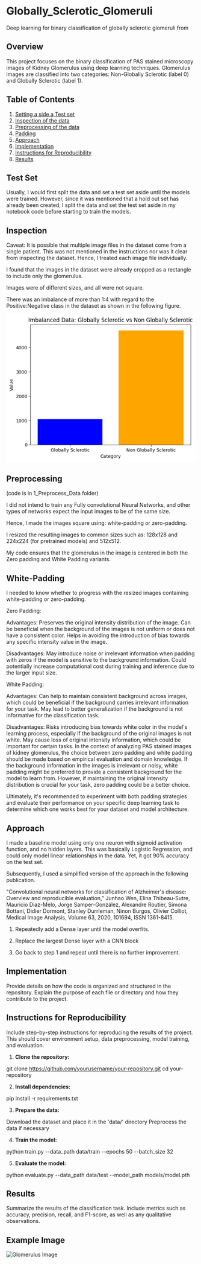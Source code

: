 # Globally_Sclerotic_Glomeruli
Deep learning for binary classification of globally sclerotic glomeruli from 

## Overview
This project focuses on the binary classification of PAS stained microscopy images of Kidney Glomerulus using deep learning techniques. Glomerulus images are classified into two categories: Non-Globally Sclerotic (label 0) and Globally Sclerotic (label 1).

## Table of Contents
1. [Setting a side a Test set](#test-set)
2. [Inspection of the data](#inspection)
3. [Preprocessing of the data](#preprocessing)
4. [Padding](#white-padding)
5. [Approach](#approach)
6. [Implementation](#implementation)
7. [Instructions for Reproducibility](#instructions-for-reproducibility)
8. [Results](#results)

## Test Set

Usually, I would first split the data and set a test set aside until the models were trained.
However, since it was mentioned that a hold out set has already been created, I split the data and set the test set aside in my notebook code before starting to train the models.

## Inspection
Caveat: It is possible that multiple image files in the dataset come from a single patient. This was not mentioned in the instructions nor was it clear from inspecting the dataset. Hence, I treated each image file individually.

I found that the images in the dataset were already cropped as a rectangle to include only the glomerulus.

Images were of different sizes, and all were not square.

There was an imbalance of more than 1:4 with regard to the Positive:Negative class in the dataset as shown in the following figure.

![Imbalanced-Data](images/Imbalanced_Data.png)

## Preprocessing

(code is in 1_Preprocess_Data folder)

I did not intend to train any Fully convolutional Neural Networks, and other types of networks expect the input images to be of the same size.
 
Hence, I made the images square using: white-padding or zero-padding.

I resized the resulting images to common sizes such as: 128x128 and 224x224 (for pretrained models) and 512x512.

My code ensures that the glomerulus in the image is centered in both the Zero padding and White Padding variants.

## White-Padding

I needed to know whether to progress with the resized images containing white-padding or zero-padding.

Zero Padding:

Advantages:
Preserves the original intensity distribution of the image.
Can be beneficial when the background of the images is not uniform or does not have a consistent color.
Helps in avoiding the introduction of bias towards any specific intensity value in the image.

Disadvantages:
May introduce noise or irrelevant information when padding with zeros if the model is sensitive to the background information.
Could potentially increase computational cost during training and inference due to the larger input size.

White Padding:

Advantages:
Can help to maintain consistent background across images, which could be beneficial if the background carries irrelevant information for your task.
May lead to better generalization if the background is not informative for the classification task.

Disadvantages:
Risks introducing bias towards white color in the model's learning process, especially if the background of the original images is not white.
May cause loss of original intensity information, which could be important for certain tasks.
In the context of analyzing PAS stained images of kidney glomerulus, the choice between zero padding and white padding should be made based on empirical evaluation and domain knowledge. If the background information in the images is irrelevant or noisy, white padding might be preferred to provide a consistent background for the model to learn from. However, if maintaining the original intensity distribution is crucial for your task, zero padding could be a better choice.

Ultimately, it's recommended to experiment with both padding strategies and evaluate their performance on your specific deep learning task to determine which one works best for your dataset and model architecture.


## Approach

I made a baseline model using only one neuron with sigmoid activation function, and no hidden layers. This was basically Logistic Regression, and could only model linear relationships in the data. Yet, it got 90% accuracy on the test set.

Subsequently, I used a simplified version of the approach in the following publication.

"Convolutional neural networks for classification of Alzheimer's disease: Overview and reproducible evaluation," Junhao Wen, Elina Thibeau-Sutre, Mauricio Diaz-Melo, Jorge Samper-González, Alexandre Routier, Simona Bottani, Didier Dormont, Stanley Durrleman, Ninon Burgos, Olivier Colliot, Medical Image Analysis, Volume 63, 2020, 101694, ISSN 1361-8415.

1. Repeatedly add a Dense layer until the model overfits.

2. Replace the largest Dense layer with a CNN block

3. Go back to step 1 and repeat until there is no further improvement.


## Implementation
Provide details on how the code is organized and structured in the repository. Explain the purpose of each file or directory and how they contribute to the project.





## Instructions for Reproducibility
Include step-by-step instructions for reproducing the results of the project. This should cover environment setup, data preprocessing, model training, and evaluation.

1. **Clone the repository:**

git clone https://github.com/yourusername/your-repository.git
cd your-repository


2. **Install dependencies:**

pip install -r requirements.txt


3. **Prepare the data:**

Download the dataset and place it in the 'data/' directory
Preprocess the data if necessary


4. **Train the model:**

python train.py --data_path data/train --epochs 50 --batch_size 32


5. **Evaluate the model:**

python evaluate.py --data_path data/test --model_path models/model.pth


## Results
Summarize the results of the classification task. Include metrics such as accuracy, precision, recall, and F1-score, as well as any qualitative observations.

## Example Image
![Glomerulus Image](images/glomerulus_example.png)







